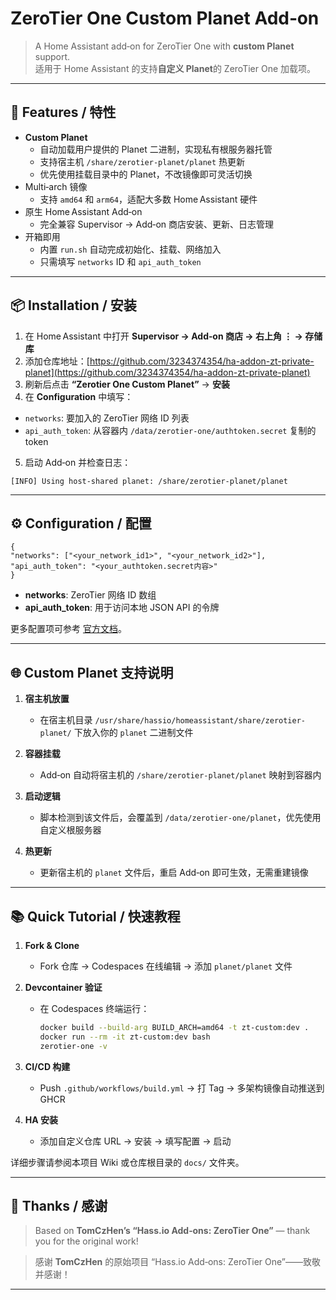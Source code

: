 # ZeroTier One Custom Planet Add‑on

> A Home Assistant add‑on for ZeroTier One with **custom Planet** support.  
> 适用于 Home Assistant 的支持**自定义 Planet**的 ZeroTier One 加载项。

---

## 🎯 Features / 特性

- **Custom Planet**  
  - 自动加载用户提供的 Planet 二进制，实现私有根服务器托管  
  - 支持宿主机 `/share/zerotier-planet/planet` 热更新  
  - 优先使用挂载目录中的 Planet，不改镜像即可灵活切换  
- Multi‑arch 镜像  
  - 支持 `amd64` 和 `arm64`，适配大多数 Home Assistant 硬件  
- 原生 Home Assistant Add‑on  
  - 完全兼容 Supervisor → Add‑on 商店安装、更新、日志管理  
- 开箱即用  
  - 内置 `run.sh` 自动完成初始化、挂载、网络加入  
  - 只需填写 `networks` ID 和 `api_auth_token`

---

## 📦 Installation / 安装

1. 在 Home Assistant 中打开 **Supervisor → Add‑on 商店 → 右上角 ⋮ → 存储库**  
2. 添加仓库地址：[https://github.com/3234374354/ha-addon-zt-private-planet](https://github.com/3234374354/ha-addon-zt-private-planet)
3. 刷新后点击 **“Zerotier One Custom Planet”** → **安装**  
4. 在 **Configuration** 中填写：  
- `networks`: 要加入的 ZeroTier 网络 ID 列表  
- `api_auth_token`: 从容器内 `/data/zerotier-one/authtoken.secret` 复制的 token  
5. 启动 Add‑on 并检查日志：  
```
[INFO] Using host-shared planet: /share/zerotier-planet/planet
````

---

## ⚙️ Configuration / 配置

```jsonc
{
"networks": ["<your_network_id1>", "<your_network_id2>"],
"api_auth_token": "<your_authtoken.secret内容>"
}
````

* **networks**: ZeroTier 网络 ID 数组
* **api\_auth\_token**: 用于访问本地 JSON API 的令牌

更多配置项可参考 [官方文档](https://www.zerotier.com/manual.shtml#4.1)。

---

## 🌐 Custom Planet 支持说明

1. **宿主机放置**

   * 在宿主机目录 `/usr/share/hassio/homeassistant/share/zerotier-planet/` 下放入你的 `planet` 二进制文件
2. **容器挂载**

   * Add‑on 自动将宿主机的 `/share/zerotier-planet/planet` 映射到容器内
3. **启动逻辑**

   * 脚本检测到该文件后，会覆盖到 `/data/zerotier-one/planet`，优先使用自定义根服务器
4. **热更新**

   * 更新宿主机的 `planet` 文件后，重启 Add‑on 即可生效，无需重建镜像

---

## 📚 Quick Tutorial / 快速教程

1. **Fork & Clone**

   * Fork 仓库 → Codespaces 在线编辑 → 添加 `planet/planet` 文件
2. **Devcontainer 验证**

   * 在 Codespaces 终端运行：

     ```bash
     docker build --build-arg BUILD_ARCH=amd64 -t zt-custom:dev .
     docker run --rm -it zt-custom:dev bash
     zerotier-one -v
     ```
3. **CI/CD 构建**

   * Push `.github/workflows/build.yml` → 打 Tag → 多架构镜像自动推送到 GHCR
4. **HA 安装**

   * 添加自定义仓库 URL → 安装 → 填写配置 → 启动

详细步骤请参阅本项目 Wiki 或仓库根目录的 `docs/` 文件夹。

---

## 🙏 Thanks / 感谢

> Based on **TomCzHen’s “Hass.io Add‑ons: ZeroTier One”** — thank you for the original work!

> 感谢 **TomCzHen** 的原始项目 “Hass.io Add‑ons: ZeroTier One”——致敬并感谢！

---

